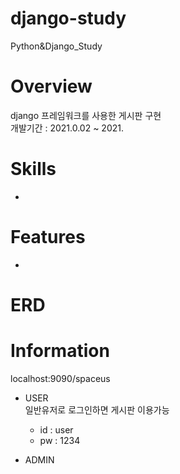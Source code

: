 # django-study
Python&Django_Study

# Overview
django 프레임워크를 사용한 게시판 구현<br/>
개발기간 : 2021.0.02 ~ 2021.

# Skills
* 

# Features
* 

# ERD


# Information
localhost:9090/spaceus

* USER<br/>
일반유저로 로그인하면 게시판 이용가능
   * id : user
   * pw : 1234


* ADMIN<br/>
